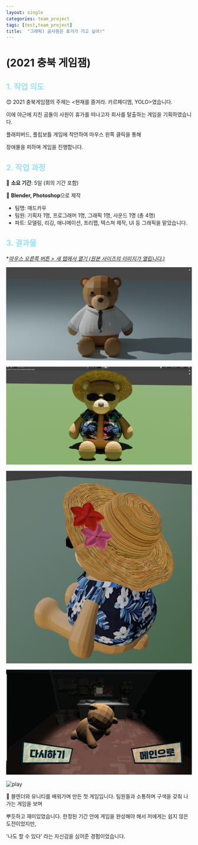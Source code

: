 ```yaml
---
layout: single
categories: team_project
tags: [test,team_project]
title:  "그래픽) 곰사원은 휴가가 가고 싶어!"
---
```


#  (2021 충북 게임잼)

## <span style="color:#9AE1F5">1. 작업 의도</span>

:blush: 2021 충북게임잼의 주제는 <현재를 즐겨라. 카르페디엠, YOLO>였습니다.

이에 야근에 지친 곰돌이 사원이 휴가를 떠나고자 회사를 탈출하는 게임을 기획하였습니다.

플래피버드, 플립보틀 게임에 착안하여 마우스 왼쪽 클릭을 통해

장애물을 피하며 게임을 진행합니다.

 



## <span style="color:#9AE1F5">2. 작업 과정</span>

   :runner: **소요 기간**: 5일 (회의 기간 포함)

   :speech_balloon: **Blender, Photoshop**으로 제작



- 팀명: 매드카우
- 팀원: 기획자 1명, 프로그래머 1명, 그래픽 1명, 사운드 1명 (총 4명)
- 파트: 모델링, 리깅, 애니메이션, 프리팹, 텍스쳐 제작, UI 등 그래픽을 맡았습니다.






## <span style="color:#9AE1F5">3. 결과물 </span>

**<u>*마우스 오른쪽 버튼 > 새 탭에서 열기 (원본 사이즈의 이미지가 열립니다.)</u>**





![bear](/images/2022-10-12/bear1.png)

![bear](/images/2022-10-12/bear2.png)

![bear](/images/2022-10-12/bear3.png)





![bear](/images/2022-10-12/gameover.gif)





![play](/images/2022-10-12/bear.gif)





:thought_balloon:  블렌더와 유니티를 배워가며 만든 첫 게임입니다. 팀원들과 소통하며 구색을 갖춰 나가는 게임을 보며

뿌듯하고 재미있었습니다.  한정된 기간 안에 게임을 완성해야 해서 저에게는 쉽지 않은 도전이었지만, 

'나도 할 수 있다' 라는 자신감을 심어준 경험이었습니다.





